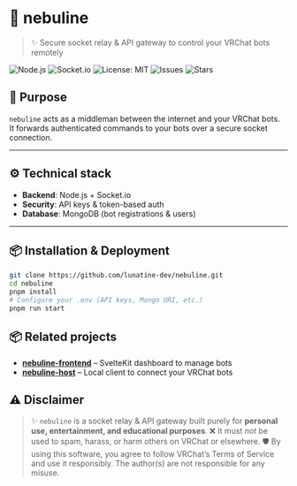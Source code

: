 # 🌌 nebuline

> ✨ Secure socket relay & API gateway to control your VRChat bots remotely

![Node.js](https://img.shields.io/badge/Node.js-20.x-green?logo=node.js)
![Socket.io](https://img.shields.io/badge/Socket.io-%E2%8C%A8%EF%B8%8F-lightgrey?logo=socket.io)
![License: MIT](https://img.shields.io/badge/license-MIT-blue.svg)
![Issues](https://img.shields.io/github/issues/lunatine-dev/nebuline)
![Stars](https://img.shields.io/github/stars/lunatine-dev/nebuline?style=social)

## 🚀 Purpose

`nebuline` acts as a middleman between the internet and your VRChat bots.  
It forwards authenticated commands to your bots over a secure socket connection.

---

## ⚙️ Technical stack

-   **Backend**: Node.js + Socket.io
-   **Security**: API keys & token-based auth
-   **Database**: MongoDB (bot registrations & users)

---

## 📦 Installation & Deployment

```bash
git clone https://github.com/lunatine-dev/nebuline.git
cd nebuline
pnpm install
# Configure your .env (API keys, Mongo URI, etc.)
pnpm run start
```

## 📦 Related projects

-   **[nebuline-frontend](https://github.com/lunatine-dev/nebuline-frontend)** – SvelteKit dashboard to manage bots
-   **[nebuline-host](https://github.com/lunatine-dev/nebuline-host)** – Local client to connect your VRChat bots

## ⚠️ Disclaimer

> ✨ `nebuline` is a socket relay & API gateway built purely for **personal use, entertainment, and educational purposes**.
> ❌ It must _not_ be used to spam, harass, or harm others on VRChat or elsewhere.
> 🛡️ By using this software, you agree to follow VRChat’s Terms of Service and use it responsibly.
> The author(s) are not responsible for any misuse.
